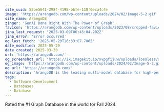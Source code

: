 ```yaml
---
site_uuid: 52be5641-2984-4195-bbfe-110f6eca4c4e
image: 'https://arangodb.com/wp-content/uploads/2024/02/Image-5-2.gif'
site_name: ArangoDB
zinger: 'GenAI Done Right With The Power of Graph'
favicon: 'https://arangodb.com/wp-content/uploads/2023/08/cropped-favicon-192x192.png'
jina_last_request: '2025-03-09T06:45:04.202Z'
jina_error: 'Error occurred'
og_last_fetch: '2025-05-29T16:33:07.706Z'
date_modified: 2025-05-29
date_created: 2025-03-30
url: 'https://arangodb.com/'
og_screenshot_url: 'https://ik.imagekit.io/xvpgfijuw/uploads/lossless/screenshots/20250529_ArangoDB_og_screenshot.jpeg'
og_image: 'https://arangodb.com/wp-content/uploads/2024/02/Image-5-2.gif'
og_url: 'https://arangodb.com/'
description: 'ArangoDB is the leading multi-model database for high-performance applications. Try it now for flexible data modeling and efficient querying.'
tags:
  - Software-Development
  - Databases
  - Database
---
```


Rated the #1 Graph Database in the world for Fall 2024.
